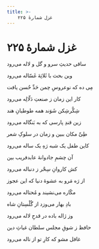 ```yaml
---
title: >-
    غزل شمارهٔ ۲۲۵
---
```

# غزل شمارهٔ ۲۲۵

<div class="b" id="bn1"><div class="m1"><p>ساقی حدیثِ سرو و گل و لاله می‌رود</p></div>
<div class="m2"><p>وین بحث با ثَلاثِهٔ غَسّاله می‌رود</p></div></div>
<div class="b" id="bn2"><div class="m1"><p>مِی ده که نوعروسِ چمن حَدِّ حُسن یافت</p></div>
<div class="m2"><p>کار این زمان ز صنعتِ دَلّالِه می‌رود</p></div></div>
<div class="b" id="bn3"><div class="m1"><p>شِکَّرشِکن شَوَند همه طوطیانِ هند</p></div>
<div class="m2"><p>زین قندِ پارسی که به بَنگاله می‌رود</p></div></div>
<div class="b" id="bn4"><div class="m1"><p>طِیِّ مکان ببین و زمان در سلوکِ شعر</p></div>
<div class="m2"><p>کاین طفل یک شبه رَهِ یک ساله می‌رود</p></div></div>
<div class="b" id="bn5"><div class="m1"><p>آن چشمِ جادوانهٔ عابدفریب بین</p></div>
<div class="m2"><p>کش کاروانِ سِحْر ز دنباله می‌رود</p></div></div>
<div class="b" id="bn6"><div class="m1"><p>از رَه مَرو به عشوهٔ دنیا که این عجوز</p></div>
<div class="m2"><p>مکّاره می‌نشیند و مُحتاله می‌رود</p></div></div>
<div class="b" id="bn7"><div class="m1"><p>بادِ بهار می‌وزد از گُلْسِتانِ شاه</p></div>
<div class="m2"><p>وز ژاله باده در قدحِ لاله می‌رود</p></div></div>
<div class="b" id="bn8"><div class="m1"><p>حافظ ز شوقِ مجلس سلطان غیاثِ دین</p></div>
<div class="m2"><p>غافل مشو که کارِ تو از ناله می‌رود</p></div></div>
